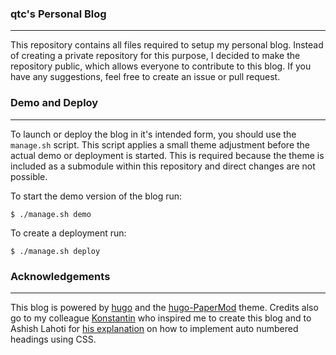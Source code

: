 ### qtc's Personal Blog

----

This repository contains all files required to setup my personal blog. Instead of
creating a private repository for this purpose, I decided to make the repository
public, which allows everyone to contribute to this blog. If you have any suggestions,
feel free to create an issue or pull request.


### Demo and Deploy

----

To launch or deploy the blog in it's intended form, you should use the ``manage.sh`` script.
This script applies a small theme adjustment before the actual demo or deployment is started.
This is required because the theme is included as a submodule within this repository and
direct changes are not possible.

To start the demo version of the blog run:

```console
$ ./manage.sh demo
```

To create a deployment run:

```console
$ ./manage.sh deploy
```


### Acknowledgements

----

This blog is powered by [hugo](https://github.com/gohugoio/hugo) and the [hugo-PaperMod](
https://github.com/adityatelange/hugo-PaperMod) theme. Credits also go to my colleague
[Konstantin](https://twitter.com/kwnypwny) who inspired me to create this blog and to
Ashish Lahoti for [his explanation](https://codingnconcepts.com/hugo/auto-number-headings-hugo/)
on how to implement auto numbered headings using CSS.
